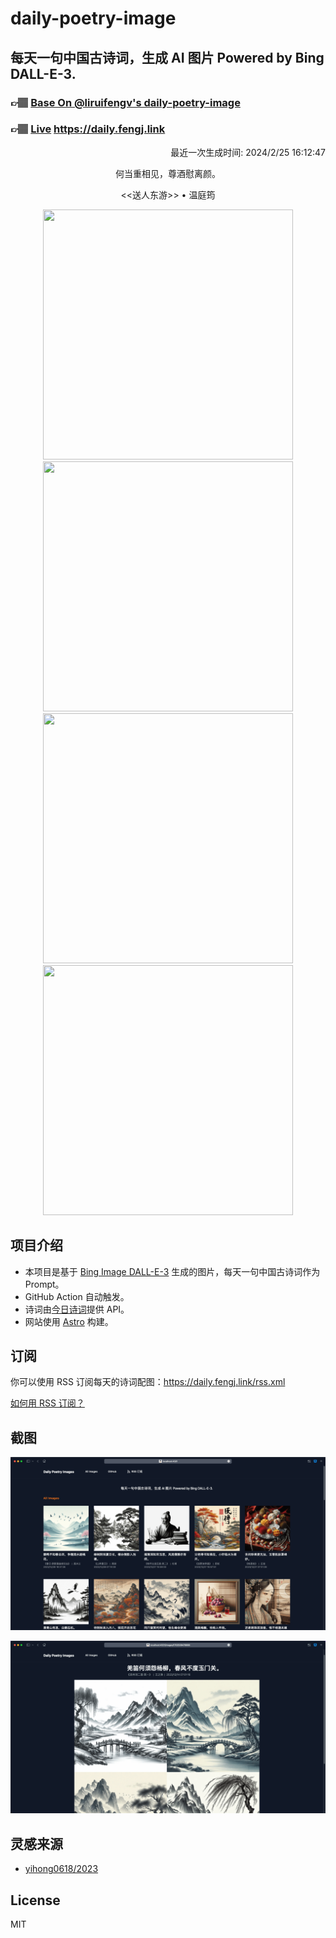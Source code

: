 
# daily-poetry-image

## 每天一句中国古诗词，生成 AI 图片 Powered by Bing DALL-E-3.

### 👉🏽 [Base On @liruifengv's daily-poetry-image](https://github.com/liruifengv/daily-poetry-image)

### 👉🏽 [Live](https://daily.fengj.link) https://daily.fengj.link

<p align="right">
  最近一次生成时间: 2024/2/25 16:12:47
</p>
<p align="center">
何当重相见，尊酒慰离颜。
</p>
<p align="center">
<<送人东游>> • 温庭筠
</p>
<p align="center">
<img src="https://tse1.mm.bing.net/th/id/OIG3.K1vq5OteYLT9OHtARPL4" height="400" width="400" />
<img src="https://tse4.mm.bing.net/th/id/OIG3.R5tFHDtT3yk6CmiAYvtL" height="400" width="400" />
<img src="https://tse3.mm.bing.net/th/id/OIG3.4R2RJsccuJXfoAROcl.0" height="400" width="400" />
<img src="https://tse4.mm.bing.net/th/id/OIG3.sv2VaDe5DOXDMsKUI9R0" height="400" width="400" />
</p>

## 项目介绍

-   本项目是基于 [Bing Image DALL-E-3](https://www.bing.com/images/create) 生成的图片，每天一句中国古诗词作为 Prompt。
-   GitHub Action 自动触发。
-   诗词由[今日诗词](https://www.jinrishici.com/)提供 API。
-   网站使用 [Astro](https://astro.build) 构建。

## 订阅

你可以使用 RSS 订阅每天的诗词配图：https://daily.fengj.link/rss.xml

[如何用 RSS 订阅？](https://zhuanlan.zhihu.com/p/55026716)

## 截图

![图片列表](./screenshots/Snipaste_2023-12-28_21-00-26.png)

![图片详情](./screenshots/Snipaste_2023-12-28_21-00-53.png)

## 灵感来源

-   [yihong0618/2023](https://github.com/yihong0618/2023)

## License

MIT
